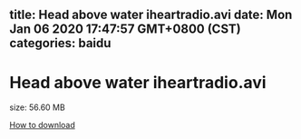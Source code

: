 
title: Head above water iheartradio.avi
date: Mon Jan 06 2020 17:47:57 GMT+0800 (CST)    
categories: baidu
---

# Head above water iheartradio.avi
size: 56.60 MB
 
 

[How to download](https://bpcam.bemobtrk.com/go/2ceec3aa-1ca2-46d6-b9ff-aaa5c184517c?jno=1689)